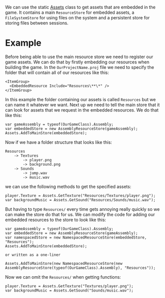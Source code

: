 We can use the static [Assets](Assets) class to get assets that are embedded in the game. It contains a main `ResourceStore` for embedded assets, a `FileSystemStore` for using files on the system and a persistent store for storing files between sessions.
# Example

Before being able to use the main resource store we need to register our game assets. We can do that by firstly embedding our resources when building the game. In the `OurProjectName.proj` file we need to specify the folder that will contain all of our resources like this:

```
<ItemGroup>
  <EmbeddedResource Include="Resources\**\*" />
</ItemGroup>
```

In this example the folder containing our assets is called `Resources` but we can name it whatever we want. Next up we need to tell the main store that it can look for assets that we request in the embedded resources. We do that like this:

```
var gameAssembly = typeof(OurGameClass).Assembly;
var embeddedStore = new AssemblyResourceStore(gameAssembly);
Assets.AddToMainStore(embeddedStore);
```

Now if we have a folder structure that looks like this:

```
Resources
	-> Textures
		-> player.png
		-> background.png
	-> Sounds
		-> jump.wav
		-> music.wav
```

we can use the following methods to get the specified assets:

```
player.Texture = Assets.GetTexture("Resources/Textures/player.png");
var backgroundMusic = Assets.GetSound("Resources/Sounds/music.wav");
```

But having to type `Resources/` every time gets annoying really quickly so we can make the store do that for us. We can modify the code for adding our embedded resources to the store to look like this:

```
var gameAssembly = typeof(OurGameClass).Assembly;
var embeddedStore = new AssemblyResourceStore(gameAssembly);
var namespacedStore = new NamespacedResourceStore(embeddedStore, "Resources");
Assets.AddToMainStore(embeddedStore);

or written as a one-liner

Assets.AddToMainStore(new NamespacedResourceStore(new AssemblyResourceStore(typeof(OurGameClass).Assembly), "Resources"));
```

Now we can omit the `Resources/` when getting functions:

```
player.Texture = Assets.GetTexture("Textures/player.png");
var backgroundMusic = Assets.GetSound("Sounds/music.wav");
```